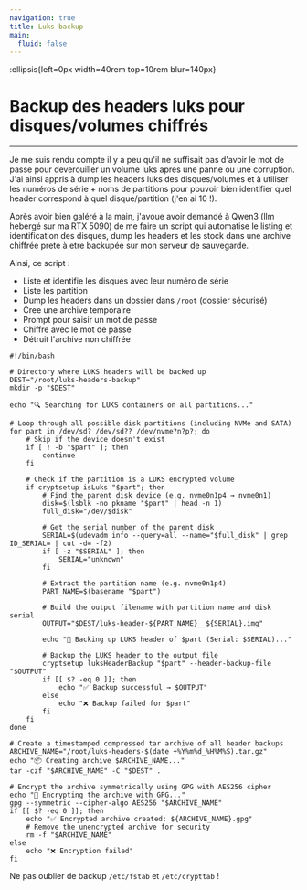 ```yaml
---
navigation: true
title: Luks backup
main:
  fluid: false
---
```

:ellipsis{left=0px width=40rem top=10rem blur=140px}
# Backup des headers luks pour disques/volumes chiffrés
---

Je me suis rendu compte il y a peu qu'il ne suffisait pas d'avoir le mot de passe pour deverouiller un volume luks apres une panne ou une corruption. J'ai ainsi appris à dump les headers luks des disques/volumes et à utiliser les numéros de série + noms de partitions pour pouvoir bien identifier quel header correspond à quel disque/partition (j'en ai 10 !).

Après avoir bien galéré à la main, j'avoue avoir demandé à Qwen3 (llm hebergé sur ma RTX 5090) de me faire un script qui automatise le listing et identification des disques, dump les headers et les stock dans une archive chiffrée prete à etre backupée sur mon serveur de sauvegarde.

Ainsi, ce script :
* Liste et identifie les disques avec leur numéro de série
* Liste les partition
* Dump les headers dans un dossier dans `/root` (dossier sécurisé)
* Cree une archive temporaire
* Prompt pour saisir un mot de passe
* Chiffre avec le mot de passe
* Détruit l'archive non chiffrée

```
#!/bin/bash

# Directory where LUKS headers will be backed up
DEST="/root/luks-headers-backup"
mkdir -p "$DEST"

echo "🔍 Searching for LUKS containers on all partitions..."

# Loop through all possible disk partitions (including NVMe and SATA)
for part in /dev/sd? /dev/sd?? /dev/nvme?n?p?; do
    # Skip if the device doesn't exist
    if [ ! -b "$part" ]; then
        continue
    fi

    # Check if the partition is a LUKS encrypted volume
    if cryptsetup isLuks "$part"; then
        # Find the parent disk device (e.g. nvme0n1p4 → nvme0n1)
        disk=$(lsblk -no pkname "$part" | head -n 1)
        full_disk="/dev/$disk"

        # Get the serial number of the parent disk
        SERIAL=$(udevadm info --query=all --name="$full_disk" | grep ID_SERIAL= | cut -d= -f2)
        if [ -z "$SERIAL" ]; then
            SERIAL="unknown"
        fi

        # Extract the partition name (e.g. nvme0n1p4)
        PART_NAME=$(basename "$part")

        # Build the output filename with partition name and disk serial
        OUTPUT="$DEST/luks-header-${PART_NAME}__${SERIAL}.img"

        echo "🔐 Backing up LUKS header of $part (Serial: $SERIAL)..."

        # Backup the LUKS header to the output file
        cryptsetup luksHeaderBackup "$part" --header-backup-file "$OUTPUT"
        if [[ $? -eq 0 ]]; then
            echo "✅ Backup successful → $OUTPUT"
        else
            echo "❌ Backup failed for $part"
        fi
    fi
done

# Create a timestamped compressed tar archive of all header backups
ARCHIVE_NAME="/root/luks-headers-$(date +%Y%m%d_%H%M%S).tar.gz"
echo "📦 Creating archive $ARCHIVE_NAME..."
tar -czf "$ARCHIVE_NAME" -C "$DEST" .

# Encrypt the archive symmetrically using GPG with AES256 cipher
echo "🔐 Encrypting the archive with GPG..."
gpg --symmetric --cipher-algo AES256 "$ARCHIVE_NAME"
if [[ $? -eq 0 ]]; then
    echo "✅ Encrypted archive created: ${ARCHIVE_NAME}.gpg"
    # Remove the unencrypted archive for security
    rm -f "$ARCHIVE_NAME"
else
    echo "❌ Encryption failed"
fi
```

Ne pas oublier de backup `/etc/fstab` et `/etc/crypttab` !